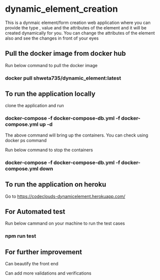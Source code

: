 # dynamic_element_creation

This is a dynmaic element/form creation web application where you can provide the type , value and the attributes of the element and it will be created dynamically for you. You can change the attributes of the element also and see the changes in front of your eyes

## Pull the docker image from docker hub
  
   Run below command to pull the docker image
  
   ### docker pull shweta735/dynamic_element:latest

## To run the application locally

   clone the application and run 
 
   ### docker-compose -f docker-compose-db.yml -f docker-compose.yml up -d
 
   The above command will bring up the containers. You can check using docker ps command
 
   Run below command to stop the containers
 
   ### docker-compose -f docker-compose-db.yml -f docker-compose.yml down

## To run the application on heroku
 
   Go to https://codeclouds-dynamicelement.herokuapp.com/
 
## For Automated test
 
   Run below cammand on your machine to run the test cases
   
   ### npm run test
 
## For further improvement
 
   Can beautify the front end
   
   Can add more validations and verifications
